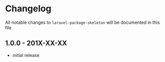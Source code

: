 # Changelog

All notable changes to `laravel-package-skeleton` will be documented in this file

## 1.0.0 - 201X-XX-XX

- initial release
